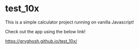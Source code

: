 # test_10x

This is a simple calculator project running on vanilla Javascript!

Check out the app using the below link!

https://grvghosh.github.io/test_10x/
